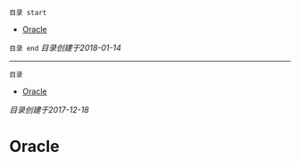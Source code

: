 `目录 start`
 
- [Oracle](#oracle)

`目录 end` *目录创建于2018-01-14*
****************************************
`目录`
- [Oracle](#oracle)

*目录创建于2017-12-18*
# Oracle


